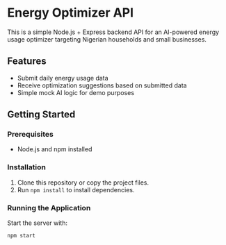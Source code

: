# Energy Optimizer API

This is a simple Node.js + Express backend API for an AI-powered energy usage optimizer targeting Nigerian households and small businesses.

## Features
- Submit daily energy usage data
- Receive optimization suggestions based on submitted data
- Simple mock AI logic for demo purposes

## Getting Started

### Prerequisites
- Node.js and npm installed

### Installation

1. Clone this repository or copy the project files.
2. Run `npm install` to install dependencies.

### Running the Application

Start the server with:

```bash
npm start
